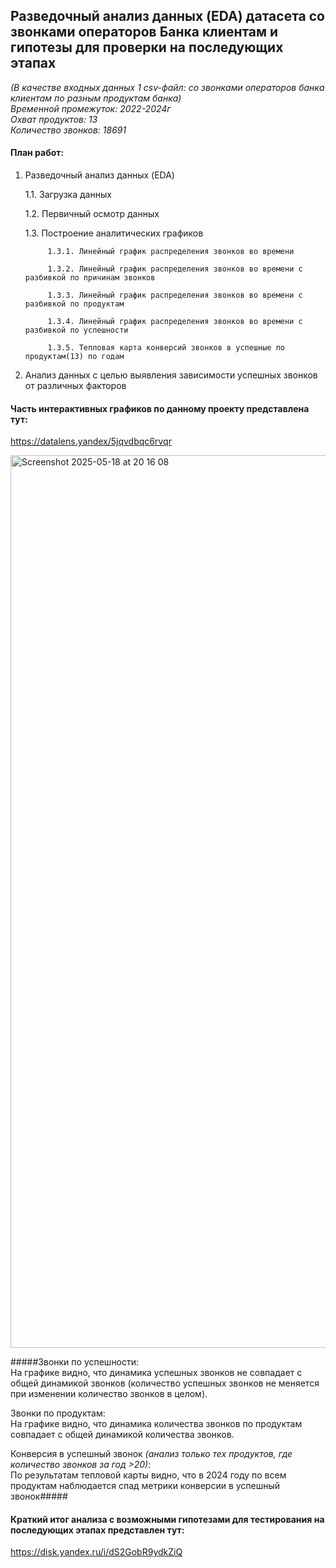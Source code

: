 
## Разведочный анализ данных (EDA) датасета со звонками операторов Банка клиентам и гипотезы для проверки на последующих этапах

*(В качестве входных данных 1 csv-файл: со звонками операторов банка клиентам по разным продуктам банка)\
Временной промежуток: 2022-2024г\
Охват продуктов: 13\
Количество звонков: 18691*

#### План работ: 

1. Разведочный анализ данных (EDA)
   
   1.1. Загрузка данных

   1.2. Первичный осмотр данных

   1.3. Построение аналитических графиков

            1.3.1. Линейный график распределения звонков во времени

            1.3.2. Линейный график распределения звонков во времени с разбивкой по причинам звонков

            1.3.3. Линейный график распределения звонков во времени с разбивкой по продуктам

            1.3.4. Линейный график распределения звонков во времени с разбивкой по успешности

            1.3.5. Тепловая карта конверсий звонков в успешные по продуктам(13) по годам

2. Анализ данных с целью выявления зависимости успешных звонков от различных факторов
   

#### Часть интерактивных графиков по данному проекту представлена тут:
<https://datalens.yandex/5jqvdbqc6rvqr>

<img width="1428" alt="Screenshot 2025-05-18 at 20 16 08" src="https://github.com/user-attachments/assets/ca9223c2-36b3-48d5-91c3-9becb4f2e94c" />


#####Звонки по успешности:\
На графике видно, что динамика успешных звонков не совпадает с общей динамикой звонков (количество успешных звонков не меняется при изменении количество звонков в целом).

Звонки по продуктам:\
На графике видно,  что динамика количества звонков по продуктам совпадает с общей динамикой количества звонков.

Конверсия в успешный звонок *(анализ только тех продуктов, где количество звонков за год >20)*:\
По результатам тепловой карты видно, что в 2024 году по всем продуктам наблюдается спад метрики конверсии в успешный звонок#####



#### Краткий итог анализа с возможными гипотезами для тестирования на последующих этапах представлен тут:
<https://disk.yandex.ru/i/dS2GobR9ydkZiQ>



